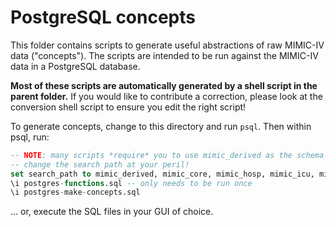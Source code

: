 # PostgreSQL concepts

This folder contains scripts to generate useful abstractions of raw MIMIC-IV data ("concepts"). The
scripts are intended to be run against the MIMIC-IV data in a PostgreSQL database.

**Most of these scripts are automatically generated by a shell script in the parent folder.** If you would like to contribute a correction, please look at the conversion shell script to ensure you edit the right script!

To generate concepts, change to this directory and run `psql`. Then within psql, run:

```sql
-- NOTE: many scripts *require* you to use mimic_derived as the schema for outputting concepts
-- change the search path at your peril!
set search_path to mimic_derived, mimic_core, mimic_hosp, mimic_icu, mimic_ed;
\i postgres-functions.sql -- only needs to be run once
\i postgres-make-concepts.sql
```

... or, execute the SQL files in your GUI of choice.